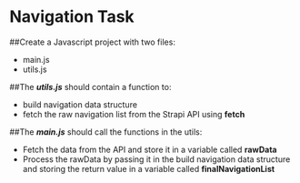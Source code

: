 # Navigation Task
##Create a Javascript project with two files:

- main.js
- utils.js

##The ***utils.js*** should contain a function to:

- build navigation data structure
- fetch the raw navigation list from the Strapi API using **fetch**

##The ***main.js*** should call the functions in the utils:

- Fetch the data from the API and store it in a variable called **rawData**
- Process the rawData by passing it in the build navigation data structure and storing the return value in a variable called **finalNavigationList**

